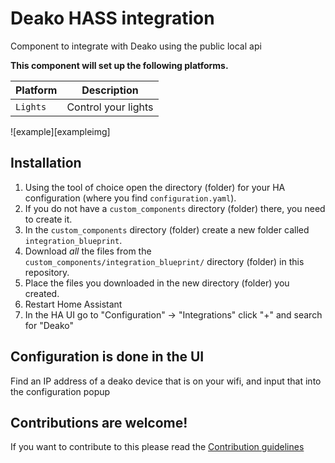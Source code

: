 # Deako HASS integration

Component to integrate with Deako using the public local api

**This component will set up the following platforms.**

Platform | Description
-- | --
`Lights` | Control your lights

![example][exampleimg]

## Installation

1. Using the tool of choice open the directory (folder) for your HA configuration (where you find `configuration.yaml`).
2. If you do not have a `custom_components` directory (folder) there, you need to create it.
3. In the `custom_components` directory (folder) create a new folder called `integration_blueprint`.
4. Download _all_ the files from the `custom_components/integration_blueprint/` directory (folder) in this repository.
5. Place the files you downloaded in the new directory (folder) you created.
6. Restart Home Assistant
7. In the HA UI go to "Configuration" -> "Integrations" click "+" and search for "Deako"

## Configuration is done in the UI

Find an IP address of a deako device that is on your wifi, and input that into the configuration popup

<!---->

## Contributions are welcome!

If you want to contribute to this please read the [Contribution guidelines](CONTRIBUTING.md)
